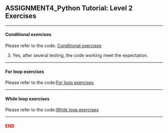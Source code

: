 ## ASSIGNMENT4_Python Tutorial: Level 2 Exercises
---
#### Conditional exercises
Please refer to the code: [Conditional exercises](https://github.com/SakuraChaojun/selected-courses/blob/main/Computer%20Programming%20for%20Psychology/Assignment_4/Conditional%20exercises.py)

3. Yes, after several testing, the code working meet the expectation. 

---

#### For loop exercises
Please refer to the code:[For loop exercises](https://github.com/SakuraChaojun/selected-courses/blob/main/Computer%20Programming%20for%20Psychology/Assignment_4/For%20loop%20exercises.py)

---

#### While loop exercises
Please refer to the code:[While loop exercises](https://github.com/SakuraChaojun/selected-courses/blob/main/Computer%20Programming%20for%20Psychology/Assignment_4/While%20loop%20exercises.py)

---
#### <font color = #FF0000 > END </font>
